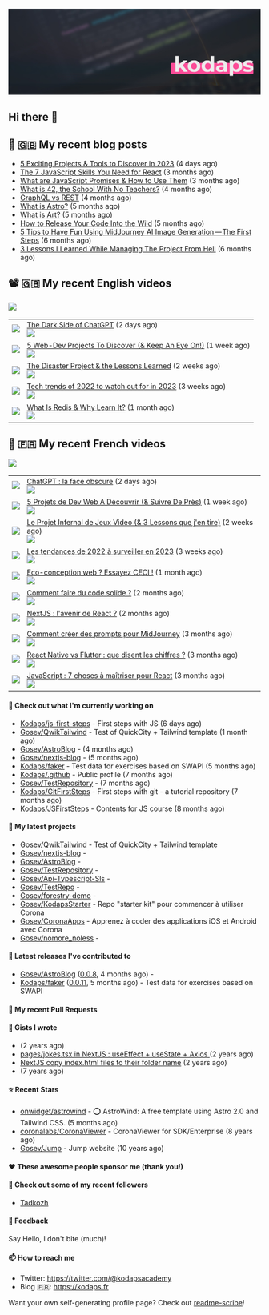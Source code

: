 ![Header](images/header.jpg)

## Hi there 👋


## 📜 🇬🇧 My recent blog posts

- [5 Exciting Projects &amp; Tools to Discover in 2023](https://gosev.medium.com/5-exciting-projects-tools-to-discover-in-2023-d5b6f5886740?source=rss-e68daed69805------2) (4 days ago)
- [The 7 JavaScript Skills You Need for React](https://javascript.plainenglish.io/the-7-javascript-skills-you-need-for-react-9244169ca80a?source=rss-e68daed69805------2) (3 months ago)
- [What are JavaScript Promises &amp; How to Use Them](https://javascript.plainenglish.io/what-are-javascript-promises-how-to-use-them-84fdff5757b9?source=rss-e68daed69805------2) (3 months ago)
- [What is 42, the School With No Teachers?](https://levelup.gitconnected.com/what-is-42-the-school-with-no-teachers-7e4d0f9a80c1?source=rss-e68daed69805------2) (4 months ago)
- [GraphQL vs REST](https://levelup.gitconnected.com/graphql-vs-rest-e918d9e0e271?source=rss-e68daed69805------2) (4 months ago)
- [What is Astro?](https://javascript.plainenglish.io/what-is-astro-aa3369d5a7f4?source=rss-e68daed69805------2) (5 months ago)
- [What is Art?](https://gosev.medium.com/what-is-art-2dce12548091?source=rss-e68daed69805------2) (5 months ago)
- [How to Release Your Code Into the Wild](https://levelup.gitconnected.com/how-to-release-your-code-into-the-wild-dd144218cb9b?source=rss-e68daed69805------2) (5 months ago)
- [5 Tips to Have Fun Using MidJourney AI Image Generation — The First Steps](https://gosev.medium.com/5-tips-to-have-fun-using-midjourney-ai-image-generation-the-first-steps-81cf44a53931?source=rss-e68daed69805------2) (6 months ago)
- [3 Lessons I Learned While Managing The Project From Hell](https://medium.com/illumination/3-lessons-i-learned-while-managing-the-project-from-hell-e31196db2d5f?source=rss-e68daed69805------2) (6 months ago)

## 📽 🇬🇧 My recent English videos
<img src="https://img.shields.io/youtube/channel/subscribers/UC2DOovF-OjIQ6nHClUyLKKQ?style=for-the-badge"></img>
<table>

<tr>
<td><img src="https://img.youtube.com/vi/DcKXmuejZqY/default.jpg"></img></td>
<td>
<a href="https://www.youtube.com/watch?v=DcKXmuejZqY">The Dark Side of ChatGPT</a> (2 days ago) <br/>
<img src="https://img.shields.io/youtube/views/DcKXmuejZqY?style=flat-square"> </img> 
</td>
</tr>
<tr>
<td><img src="https://img.youtube.com/vi/S4xa5n28seE/default.jpg"></img></td>
<td>
<a href="https://www.youtube.com/watch?v=S4xa5n28seE">5 Web-Dev Projects To Discover (&amp; Keep An Eye On!)</a> (1 week ago) <br/>
<img src="https://img.shields.io/youtube/views/S4xa5n28seE?style=flat-square"> </img> 
</td>
</tr>
<tr>
<td><img src="https://img.youtube.com/vi/0vyKi08jLcw/default.jpg"></img></td>
<td>
<a href="https://www.youtube.com/watch?v=0vyKi08jLcw">The Disaster Project &amp; the Lessons Learned</a> (2 weeks ago) <br/>
<img src="https://img.shields.io/youtube/views/0vyKi08jLcw?style=flat-square"> </img> 
</td>
</tr>
<tr>
<td><img src="https://img.youtube.com/vi/Oc_gDCbSG5o/default.jpg"></img></td>
<td>
<a href="https://www.youtube.com/watch?v=Oc_gDCbSG5o">Tech trends of 2022 to watch out for in 2023</a> (3 weeks ago) <br/>
<img src="https://img.shields.io/youtube/views/Oc_gDCbSG5o?style=flat-square"> </img> 
</td>
</tr>
<tr>
<td><img src="https://img.youtube.com/vi/QrIS__S1Q7A/default.jpg"></img></td>
<td>
<a href="https://www.youtube.com/watch?v=QrIS__S1Q7A">What Is Redis &amp; Why Learn It?</a> (1 month ago) <br/>
<img src="https://img.shields.io/youtube/views/QrIS__S1Q7A?style=flat-square"> </img> 
</td>
</tr>
</table>

## 📜 🇫🇷 My recent French videos
<img src="https://img.shields.io/youtube/channel/subscribers/UCzdX32OIhpfrdxQRhN2s98w?style=for-the-badge"></img>
<table>

<tr>
<td><img src="https://img.youtube.com/vi/zZWPSMVi6io/default.jpg"></img></td>
<td>
<a href="https://www.youtube.com/watch?v=zZWPSMVi6io">ChatGPT :  la face obscure</a> (2 days ago) <br/>
<img src="https://img.shields.io/youtube/views/zZWPSMVi6io?style=flat-square"> </img> 
</td>
</tr>
<tr>
<td><img src="https://img.youtube.com/vi/pAFTSkGUfiI/default.jpg"></img></td>
<td>
<a href="https://www.youtube.com/watch?v=pAFTSkGUfiI">5 Projets de Dev Web A Découvrir (&amp; Suivre De Près)</a> (1 week ago) <br/>
<img src="https://img.shields.io/youtube/views/pAFTSkGUfiI?style=flat-square"> </img> 
</td>
</tr>
<tr>
<td><img src="https://img.youtube.com/vi/nrfm7T8fnWk/default.jpg"></img></td>
<td>
<a href="https://www.youtube.com/watch?v=nrfm7T8fnWk">Le Projet Infernal de Jeux Video (&amp; 3 Lessons que j&#39;en tire)</a> (2 weeks ago) <br/>
<img src="https://img.shields.io/youtube/views/nrfm7T8fnWk?style=flat-square"> </img> 
</td>
</tr>
<tr>
<td><img src="https://img.youtube.com/vi/AX-Ucc2CZJw/default.jpg"></img></td>
<td>
<a href="https://www.youtube.com/watch?v=AX-Ucc2CZJw">Les tendances de 2022 à surveiller en 2023</a> (3 weeks ago) <br/>
<img src="https://img.shields.io/youtube/views/AX-Ucc2CZJw?style=flat-square"> </img> 
</td>
</tr>
<tr>
<td><img src="https://img.youtube.com/vi/jIp9ghB9eRg/default.jpg"></img></td>
<td>
<a href="https://www.youtube.com/watch?v=jIp9ghB9eRg">Eco-conception web ? Essayez CECI !</a> (1 month ago) <br/>
<img src="https://img.shields.io/youtube/views/jIp9ghB9eRg?style=flat-square"> </img> 
</td>
</tr>
<tr>
<td><img src="https://img.youtube.com/vi/jklfwTnfYbE/default.jpg"></img></td>
<td>
<a href="https://www.youtube.com/watch?v=jklfwTnfYbE">Comment faire du code solide ?</a> (2 months ago) <br/>
<img src="https://img.shields.io/youtube/views/jklfwTnfYbE?style=flat-square"> </img> 
</td>
</tr>
<tr>
<td><img src="https://img.youtube.com/vi/_ITJN_dqtEs/default.jpg"></img></td>
<td>
<a href="https://www.youtube.com/watch?v=_ITJN_dqtEs">NextJS : l&#39;avenir de React ?</a> (2 months ago) <br/>
<img src="https://img.shields.io/youtube/views/_ITJN_dqtEs?style=flat-square"> </img> 
</td>
</tr>
<tr>
<td><img src="https://img.youtube.com/vi/QRxm-v35HUU/default.jpg"></img></td>
<td>
<a href="https://www.youtube.com/watch?v=QRxm-v35HUU">Comment créer des prompts pour MidJourney</a> (3 months ago) <br/>
<img src="https://img.shields.io/youtube/views/QRxm-v35HUU?style=flat-square"> </img> 
</td>
</tr>
<tr>
<td><img src="https://img.youtube.com/vi/gd-ydj-B7GU/default.jpg"></img></td>
<td>
<a href="https://www.youtube.com/watch?v=gd-ydj-B7GU">React Native vs Flutter : que disent les chiffres ?</a> (3 months ago) <br/>
<img src="https://img.shields.io/youtube/views/gd-ydj-B7GU?style=flat-square"> </img> 
</td>
</tr>
<tr>
<td><img src="https://img.youtube.com/vi/HrrBtXKWtlg/default.jpg"></img></td>
<td>
<a href="https://www.youtube.com/watch?v=HrrBtXKWtlg">JavaScript : 7 choses à maîtriser pour React</a> (3 months ago) <br/>
<img src="https://img.shields.io/youtube/views/HrrBtXKWtlg?style=flat-square"> </img> 
</td>
</tr>
</table>

#### 👷 Check out what I'm currently working on

- [Kodaps/js-first-steps](https://github.com/Kodaps/js-first-steps) - First steps with JS (6 days ago)
- [Gosev/QwikTailwind](https://github.com/Gosev/QwikTailwind) - Test of QuickCity &#43; Tailwind template  (1 month ago)
- [Gosev/AstroBlog](https://github.com/Gosev/AstroBlog) -  (4 months ago)
- [Gosev/nextjs-blog](https://github.com/Gosev/nextjs-blog) -  (5 months ago)
- [Kodaps/faker](https://github.com/Kodaps/faker) - Test data for exercises based on SWAPI (5 months ago)
- [Kodaps/.github](https://github.com/Kodaps/.github) - Public profile (7 months ago)
- [Gosev/TestRepository](https://github.com/Gosev/TestRepository) -  (7 months ago)
- [Kodaps/GitFirstSteps](https://github.com/Kodaps/GitFirstSteps) - First steps with git - a tutorial repository (7 months ago)
- [Kodaps/JSFirstSteps](https://github.com/Kodaps/JSFirstSteps) - Contents for JS course (8 months ago)

#### 🌱 My latest projects

- [Gosev/QwikTailwind](https://github.com/Gosev/QwikTailwind) - Test of QuickCity &#43; Tailwind template 
- [Gosev/nextjs-blog](https://github.com/Gosev/nextjs-blog) - 
- [Gosev/AstroBlog](https://github.com/Gosev/AstroBlog) - 
- [Gosev/TestRepository](https://github.com/Gosev/TestRepository) - 
- [Gosev/Api-Typescript-Sls](https://github.com/Gosev/Api-Typescript-Sls) - 
- [Gosev/TestRepo](https://github.com/Gosev/TestRepo) - 
- [Gosev/forestry-demo](https://github.com/Gosev/forestry-demo) - 
- [Gosev/KodapsStarter](https://github.com/Gosev/KodapsStarter) - Repo &#34;starter kit&#34; pour commencer à utiliser Corona
- [Gosev/CoronaApps](https://github.com/Gosev/CoronaApps) - Apprenez à coder des applications iOS et Android avec Corona
- [Gosev/nomore_noless](https://github.com/Gosev/nomore_noless) - 


#### 🔭 Latest releases I've contributed to

- [Gosev/AstroBlog](https://github.com/Gosev/AstroBlog) ([0.0.8](https://github.com/Gosev/AstroBlog/releases/tag/0.0.8), 4 months ago) - 
- [Kodaps/faker](https://github.com/Kodaps/faker) ([0.0.11](https://github.com/Kodaps/faker/releases/tag/0.0.11), 5 months ago) - Test data for exercises based on SWAPI

#### 🔨 My recent Pull Requests



#### 📓 Gists I wrote

- [](https://gist.github.com/ce3defb6415b67ec03f48fa11fc158f0) (2 years ago)
- [pages/jokes.tsx in NextJS : useEffect &#43; useState &#43; Axios ](https://gist.github.com/fbd960d5a653bf0f527678f038d5bee1) (2 years ago)
- [NextJS copy index.html files to their folder name](https://gist.github.com/e04abeb6079273b3be54ee6496a0b309) (2 years ago)
- [](https://gist.github.com/a144834b9542ab523a10) (7 years ago)

#### ⭐ Recent Stars

- [onwidget/astrowind](https://github.com/onwidget/astrowind) - ⭕️ AstroWind: A free template using Astro 2.0 and Tailwind CSS. (5 months ago)
- [coronalabs/CoronaViewer](https://github.com/coronalabs/CoronaViewer) - CoronaViewer for SDK/Enterprise (8 years ago)
- [Gosev/Jump](https://github.com/Gosev/Jump) - Jump website (10 years ago)

#### ❤️ These awesome people sponsor me (thank you!)


#### 👯 Check out some of my recent followers

- [Tadkozh](https://github.com/Tadkozh)

#### 💬 Feedback

Say Hello, I don't bite (much)!

#### 📫 How to reach me

- Twitter: https://twitter.com/@kodapsacademy
- Blog  🇫🇷: https://kodaps.fr

Want your own self-generating profile page? Check out [readme-scribe](https://github.com/muesli/readme-scribe)!
